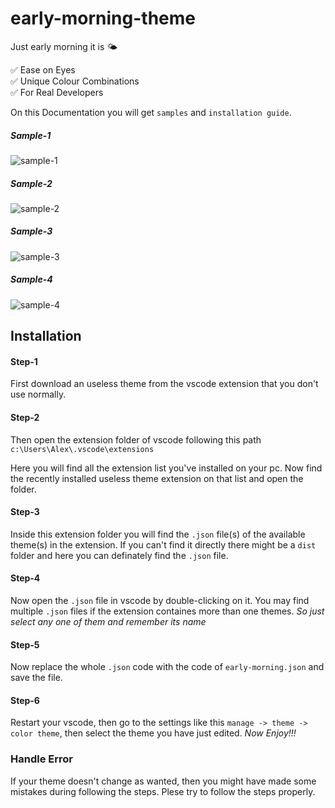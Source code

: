 # early-morning-theme
Just early morning it is 🌤️

✅ Ease on Eyes \
✅ Unique Colour Combinations \
✅ For Real Developers

On this Documentation you will get `samples` and `installation guide`.

##### Sample-1
![sample-1](https://images.pexels.com/photos/24205851/pexels-photo-24205851/free-photo-of-web-developement.png)

##### Sample-2
![sample-2](https://images.pexels.com/photos/24205830/pexels-photo-24205830/free-photo-of-coding.png?auto=compress&cs=tinysrgb&w=1260&h=750&dpr=1)

##### Sample-3
![sample-3](https://images.pexels.com/photos/24205885/pexels-photo-24205885/free-photo-of-programmer.png?auto=compress&cs=tinysrgb&w=1260&h=750&dpr=1)

##### Sample-4
![sample-4](https://images.pexels.com/photos/24205924/pexels-photo-24205924/free-photo-of-web-developer.png?auto=compress&cs=tinysrgb&w=1260&h=750&dpr=1)

## Installation

#### Step-1
First download an useless theme from the vscode extension that you don't use normally.

#### Step-2
Then open the extension folder of vscode following this path
`c:\Users\Alex\.vscode\extensions`

Here you will find all the extension list you've installed on your pc. Now find the recently installed useless theme extension on that list and open the folder. 

#### Step-3

Inside this extension folder you will find the `.json` file(s) of the available theme(s) in the extension. 
If you can't find it directly there might be a `dist` folder and here you can definately find the `.json` file.

#### Step-4

Now open the `.json` file in vscode by double-clicking on it. You may find multiple `.json` files if the extension containes more than one themes. _So just select any one of them and remember its name_

#### Step-5 
Now replace the whole `.json` code with the code of `early-morning.json` and save the file.

#### Step-6
Restart your vscode, then go to the settings like this
`manage -> theme -> color theme`, then select the theme you have just edited. _Now Enjoy!!!_

### Handle Error
If your theme doesn't change as wanted, then you might have made some mistakes during following the steps. Plese try to follow the steps properly.
